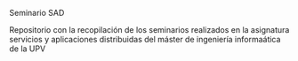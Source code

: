 Seminario SAD

Repositorio con la recopilación de los seminarios realizados en la asignatura servicios y aplicaciones distribuidas del máster de ingeniería informaática de la UPV

